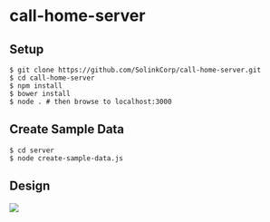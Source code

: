# call-home-server

## Setup
```
$ git clone https://github.com/SolinkCorp/call-home-server.git
$ cd call-home-server
$ npm install
$ bower install
$ node . # then browse to localhost:3000
```

## Create Sample Data
```
$ cd server
$ node create-sample-data.js
```

## Design

![](https://github.com/SolinkCorp/call-home-server/blob/master/doc/Call_Home_Domain_Model.png)